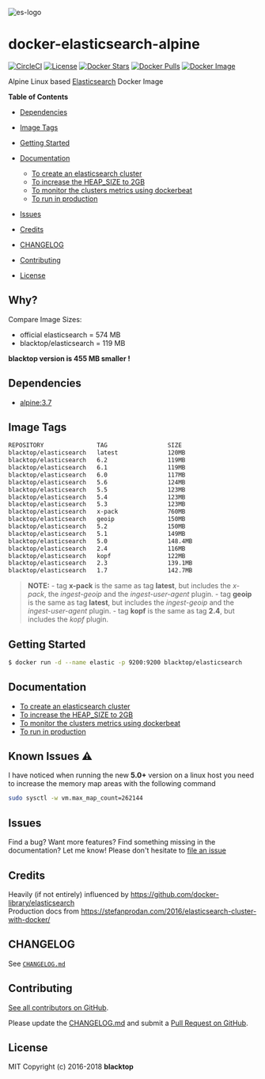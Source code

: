 ![es-logo](https://raw.githubusercontent.com/blacktop/docker-elasticsearch-alpine/master/es-logo.png)

docker-elasticsearch-alpine
===========================

[![CircleCI](https://circleci.com/gh/blacktop/docker-elasticsearch-alpine.png?style=shield)](https://circleci.com/gh/blacktop/docker-elasticsearch-alpine) [![License](http://img.shields.io/:license-mit-blue.svg)](http://doge.mit-license.org) [![Docker Stars](https://img.shields.io/docker/stars/blacktop/elasticsearch.svg)](https://hub.docker.com/r/blacktop/elasticsearch/) [![Docker Pulls](https://img.shields.io/docker/pulls/blacktop/elasticsearch.svg)](https://hub.docker.com/r/blacktop/elasticsearch/) [![Docker Image](https://img.shields.io/badge/docker%20image-120MB-blue.svg)](https://hub.docker.com/r/blacktop/elasticsearch/)

Alpine Linux based [Elasticsearch](https://www.elastic.co/products/elasticsearch) Docker Image

**Table of Contents**

-	[Dependencies](#dependencies)
-	[Image Tags](#image-tags)
-	[Getting Started](#getting-started)
-	[Documentation](#documentation)

	-	[To create an elasticsearch cluster](docs/create.md)
	-	[To increase the HEAP_SIZE to 2GB](docs/options.md)
	-	[To monitor the clusters metrics using dockerbeat](docs/dockerbeat.md)
	-	[To run in production](docs/production.md)

-	[Issues](#issues)

-	[Credits](#credits)

-	[CHANGELOG](#changelog)

-	[Contributing](#contributing)

-	[License](#license)

Why?
----

Compare Image Sizes:

-	official elasticsearch = 574 MB  
-	blacktop/elasticsearch = 119 MB  

**blacktop version is 455 MB smaller !**

Dependencies
------------

-	[alpine:3.7](https://hub.docker.com/_/alpine/)

Image Tags
----------

```bash
REPOSITORY               TAG                 SIZE
blacktop/elasticsearch   latest              120MB
blacktop/elasticsearch   6.2                 119MB
blacktop/elasticsearch   6.1                 119MB
blacktop/elasticsearch   6.0                 117MB
blacktop/elasticsearch   5.6                 124MB
blacktop/elasticsearch   5.5                 123MB
blacktop/elasticsearch   5.4                 123MB
blacktop/elasticsearch   5.3                 123MB
blacktop/elasticsearch   x-pack              760MB
blacktop/elasticsearch   geoip               150MB
blacktop/elasticsearch   5.2                 150MB
blacktop/elasticsearch   5.1                 149MB
blacktop/elasticsearch   5.0                 148.4MB
blacktop/elasticsearch   2.4                 116MB
blacktop/elasticsearch   kopf                122MB
blacktop/elasticsearch   2.3                 139.1MB
blacktop/elasticsearch   1.7                 142.7MB
```

> **NOTE:** - tag **x-pack** is the same as tag **latest**, but includes the *x-pack*, the *ingest-geoip* and the *ingest-user-agent* plugin. - tag **geoip** is the same as tag **latest**, but includes the *ingest-geoip* and the *ingest-user-agent* plugin. - tag **kopf** is the same as tag **2.4**, but includes the *kopf* plugin.

Getting Started
---------------

```bash
$ docker run -d --name elastic -p 9200:9200 blacktop/elasticsearch
```

Documentation
-------------

-	[To create an elasticsearch cluster](docs/create.md)
-	[To increase the HEAP_SIZE to 2GB](docs/options.md)
-	[To monitor the clusters metrics using dockerbeat](docs/dockerbeat.md)
-	[To run in production](docs/production.md)

Known Issues :warning:
----------------------

I have noticed when running the new **5.0+** version on a linux host you need to increase the memory map areas with the following command

```bash
sudo sysctl -w vm.max_map_count=262144
```

Issues
------

Find a bug? Want more features? Find something missing in the documentation? Let me know! Please don't hesitate to [file an issue](https://github.com/blacktop/docker-elasticsearch-alpine/issues/new)

Credits
-------

Heavily (if not entirely) influenced by https://github.com/docker-library/elasticsearch<br> Production docs from https://stefanprodan.com/2016/elasticsearch-cluster-with-docker/

CHANGELOG
---------

See [`CHANGELOG.md`](https://github.com/blacktop/docker-elasticsearch-alpine/blob/master/CHANGELOG.md)

Contributing
------------

[See all contributors on GitHub](https://github.com/blacktop/docker-elasticsearch-alpine/graphs/contributors).

Please update the [CHANGELOG.md](https://github.com/blacktop/docker-elasticsearch-alpine/blob/master/CHANGELOG.md) and submit a [Pull Request on GitHub](https://help.github.com/articles/using-pull-requests/).

License
-------

MIT Copyright (c) 2016-2018 **blacktop**
